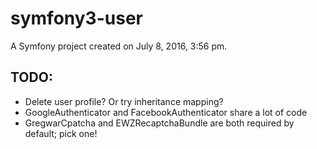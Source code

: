 symfony3-user
=============

A Symfony project created on July 8, 2016, 3:56 pm.

TODO:
-
- Delete user profile? Or try inheritance mapping?
- GoogleAuthenticator and FacebookAuthenticator share a lot of code
- GregwarCpatcha and EWZRecaptchaBundle are both required by default; pick one!